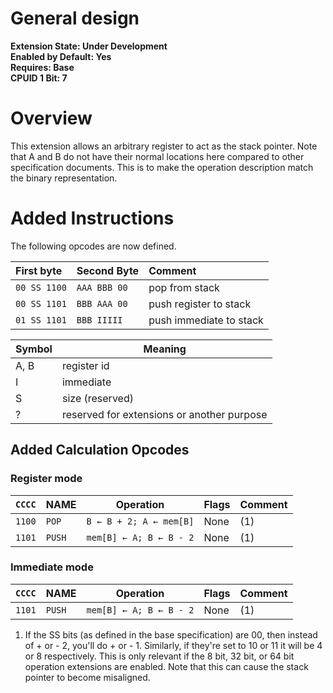 # General design

**Extension State: Under Development**  
**Enabled by Default: Yes**  
**Requires: Base**  
**CPUID 1 Bit: 7**

# Overview

This extension allows an arbitrary register to act as the stack pointer. Note that A and B do not have their normal locations here compared to other specification documents. This is to make the operation description match the binary representation.

# Added Instructions

The following opcodes are now defined.

| First byte    | Second Byte  | Comment                                                 |
|:--------------|:-------------|:--------------------------------------------------------|
| `00 SS 1100`  | `AAA BBB 00` | pop from stack                                          |
| `00 SS 1101`  | `BBB AAA 00` | push register to stack                                  |
| `01 SS 1101`  | `BBB IIIII`  | push immediate to stack                                 |

| Symbol | Meaning                                    |
|--------|--------------------------------------------|
| A, B   | register id                                |
| I      | immediate                                  |
| S      | size (reserved)                            |
| ?      | reserved for extensions or another purpose |

## Added Calculation Opcodes

### Register mode

| `CCCC` | NAME    | Operation                                 | Flags  | Comment |
|--------|---------|-------------------------------------------|--------|---------|
| `1100` | `POP`   | <code>B ← B + 2; A ← mem[B]</code>        | None   | (1)     |
| `1101` | `PUSH`  | <code>mem[B] ← A; B ← B - 2</code>        | None   | (1)     |

### Immediate mode

| `CCCC` | NAME    | Operation                                 | Flags  | Comment |
|--------|---------|-------------------------------------------|--------|---------|
| `1101` | `PUSH`  | <code>mem[B] ← A; B ← B - 2</code>        | None   | (1)     |

1) If the SS bits (as defined in the base specification) are 00, then instead of + or - 2, you'll do + or - 1. Similarly, if they're set to 10 or 11 it will be 4 or 8 respectively. This is only relevant if the 8 bit, 32 bit, or 64 bit operation extensions are enabled. Note that this can cause the stack pointer to become misaligned.
